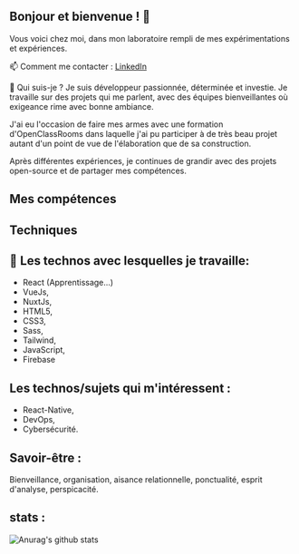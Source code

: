## Bonjour et bienvenue ! 👋
Vous voici chez moi, dans mon laboratoire rempli de mes expérimentations et expériences.

📫 Comment me contacter : [LinkedIn](https://www.linkedin.com/in/ib98/)

🦓 Qui suis-je ?
Je suis  développeur passionnée, déterminée et investie. Je travaille sur des projets qui me parlent, avec des équipes bienveillantes où exigeance rime avec bonne ambiance.

J'ai eu l'occasion de faire mes armes avec une formation  d'OpenClassRooms dans laquelle j'ai pu participer à de très beau projet autant d'un point de vue de l'élaboration que de sa construction.

Après différentes expériences,  je continues de grandir avec des projets open-source et de partager mes compétences.

## Mes compétences
## Techniques

## 🔭 Les technos avec lesquelles je travaille:
* React (Apprentissage...)
* VueJs,
* NuxtJs,
* HTML5,
* CSS3,
* Sass,
* Tailwind,
* JavaScript,
* Firebase

## Les technos/sujets qui m'intéressent :
* React-Native,
* DevOps,
* Cybersécurité.

## Savoir-être :
Bienveillance, organisation, aisance relationnelle, ponctualité, esprit d'analyse, perspicacité.

## stats :
![Anurag's github stats](https://github-readme-stats.vercel.app/api?username=ibra-d)
